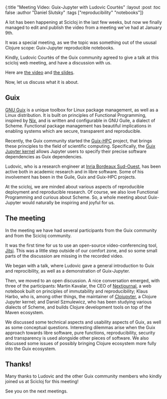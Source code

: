 {:title "Meeting Video: Guix-Jupyter with Ludovic Courtès"
 :layout :post
 :toc false
 :author "Daniel Slutsky"
 :tags  ["reproducibility" "notebooks"]}

A lot has been happening at Scicloj in the last few weeks, but now we finally managed to edit and publish the video from a meeting we've had at January 9th.

It was a special meeting, as we the topic was something out of the ususal Clojure scope: Guix-Jupyter reproducible notebooks.

Kindly, Ludovic Courtès of the Guix community agreed to give a talk at this scicloj web meeting, and have a discussion with us.

Here are [the video](https://youtu.be/GFyv3qUXHpU) and [the slides](https://github.com/scicloj/scicloj/blob/master/resources/slides/scicloj-guix-jupyter.pdf).

Now, let us discuss what it is about.

## Guix

[GNU Guix](https://guix.gnu.org/) is a unique toolbox for Linux package management, as well as a Linux distribution. It is built on principles of Functional Programming, inspired by [Nix](https://nixos.org/nix/), and is written and configurable in GNU Guile, a dialect of Scheme. Functional package management has beautiful implications in enabling systems which are secure, transparent and reproducible.

Recently, the Guix community started the [Guix-HPC](https://gitlab.inria.fr/guix-hpc) project, that brings these principles to the field of scientific computing. Specifically, the [Guix Jupyter kernel](https://gitlab.inria.fr/guix-hpc/guix-kernel) allows Jupyter users to specify their precise software dependencies as Guix dependencies.

Ludovic, who is a research engineer at [Inria Bordeaux Sud-Ouest](https://www.inria.fr/fr/centre-inria-bordeaux-sud-ouest), has been active both in academic research and in libre software. Some of his involvement has been in the Guile, Guix and Guix-HPC projects.

At the scicloj, we are minded about various aspects of reproducible deployment and reproducible research. Of course, we also love Functional Programming and curious about Scheme. So, a whole meeting about Guix-Jupyter would naturally be inspiring and joyful for us.

## The meeting

In the meeting we have had several participants from the Guix community and from the Scicloj community.

It was the first time for us to use an open-source video-conferencing tool, [Jitsi](https://jitsi.org/). This was a little step outside of our comfort zone, and so some small parts of the discussion are missing in the recorded video.

We began with a talk, where Ludovic gave a general introduction to Guix and reprocibility, as well as a demonstration of Guix-Jupyter.

Then, we moved to an open discussion. A nice conversation emerged, with three of the participants: Martin Kavalar, the CEO of [Nextjournal](http://nextjournal.com/), a web notebook built on principles of immutability and reproducibility; Klaus Harbo, who is, among other things, the maintainer of [Clojupyter](https://github.com/clojupyter/clojupyter), a Clojure Jupyter kernel; and Daniel Szmulewicz, who has been studying various dialects of Scheme, and builds Clojure development tools on top of the Maven ecosystem.

We discussed some technical aspects and usability aspects of Guix, as well as some conceptual questions. Interesting dilemmas arise when the Guix approach towards libre software, pure functions, reproducibility, security and transparency is used alongside other pieces of software. We also discussed some issues of possibly bringing Clojure ecosystem more fully into the Guix ecosystem. 

## Thanks!

Many thanks to Ludovic and the other Guix community members who kindly joined us at Scicloj for this meeting!

See you on the next meetings.
